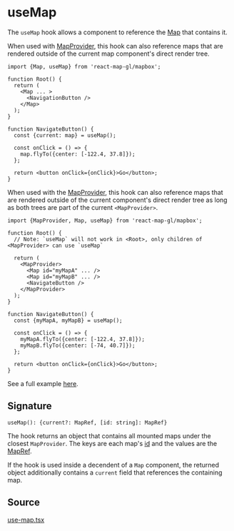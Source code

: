 # useMap

The `useMap` hook allows a component to reference the [Map](./map.md) that contains it.

When used with [MapProvider](./map-provider.md), this hook can also reference maps that are rendered outside of the current map component's direct render tree.

```tsx
import {Map, useMap} from 'react-map-gl/mapbox';

function Root() {
  return (
    <Map ... >
      <NavigationButton />
    </Map>
  );
}

function NavigateButton() {
  const {current: map} = useMap();

  const onClick = () => {
    map.flyTo({center: [-122.4, 37.8]});
  };

  return <button onClick={onClick}>Go</button>;
}
```


When used with the [MapProvider](./map-provider.md), this hook can also reference maps that are rendered outside of the current component's direct render tree as long as both trees are part of the current `<MapProvider>`.

```tsx
import {MapProvider, Map, useMap} from 'react-map-gl/mapbox';

function Root() {
  // Note: `useMap` will not work in <Root>, only children of <MapProvider> can use `useMap`

  return (
    <MapProvider>
      <Map id="myMapA" ... />
      <Map id="myMapB" ... />
      <NavigateButton />
    </MapProvider>
  );
}

function NavigateButton() {
  const {myMapA, myMapB} = useMap();

  const onClick = () => {
    myMapA.flyTo({center: [-122.4, 37.8]});
    myMapB.flyTo({center: [-74, 40.7]});
  };

  return <button onClick={onClick}>Go</button>;
}
```


See a full example [here](https://github.com/visgl/react-map-gl/tree/7.0-release/examples/get-started/hook).

## Signature

`useMap(): {current?: MapRef, [id: string]: MapRef}`

The hook returns an object that contains all mounted maps under the closest `MapProvider`. The keys are each map's [id](./map.md#id) and the values are the [MapRef](./types.md#mapref).

If the hook is used inside a decendent of a `Map` component, the returned object additionally contains a `current` field that references the containing map.

## Source

[use-map.tsx](https://github.com/visgl/react-map-gl/tree/7.0-release/src/components/use-map.tsx)
